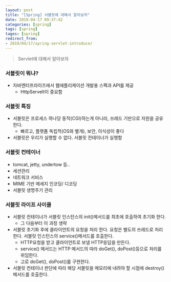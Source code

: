 ```yaml
---
layout: post
title: "[Spring] 서블릿에 대해서 알아보자"
date: 2019-04-17 09:37:42
categories: [spring]
tags: [spring]
tages: [spring]
redirect_from: 
- 2019/04/17/spring-servlet-introduce/
---
```


> Servlet에 대해서 알아보자



### 서블릿이 뭐냐?

- 자바엔터프라이즈에서 웹애플리케이션 개발용 스팩과 API를 제공
  - HttpServelt이 중요함



### 서블릿 특징

- 서블릿은 프로세스 하나당 동작(CGI)하는게 아니라, 쓰레드 기반으로 자원을 공유한다. 
  - 빠르고, 플랫폼 독립적(OS와 별개), 보안, 이식성이 좋다
- 서블릿은 우리가 실행할 수 없다. 서블릿 컨테이너가 실행함



### 서블릿 컨테이너 

- tomcat, jetty, undertow 등..
- 세션관리
- 네트워크 서비스
- MIME 기반 메세지 인코딩/ 디코딩
- 서블릿 생명주기 관리



### 서블릿 라이프 사이클 



- 서블릿 컨테이너가 서블릿 인스턴스의 init()메서드를 최초에 호출하여 초기화 한다. 
  - 그 다음부터 이 과정 생략
- 서블릿 초기화 후에 클라이언트의 요청을 처리 한다. 요청은 별도의 쓰레드로 처리한다. 서블릿 인스턴스의 service()메서드를 호출한다. 
  - HTTP요청을 받고 클라이언트로 보낼 HTTP응답을 만든다. 
  - service() 메서드는 HTTP 메서드의 따라 doGet(), doPost()등으로 처리를 위임한다.
  - 고로 doGet(), doPost()를 구현한다. 
- 서블릿 컨테이너 판단에 따라 해당 서블릿을 메모리에 내려야 할 시점에 destroy() 메서드를 호출한다. 

